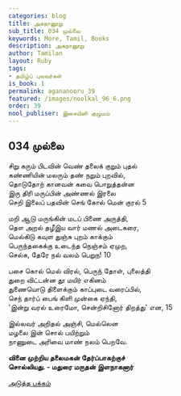 ```yaml
---
categories: blog
title: அகநானூறு
sub_title: 034 முல்லை
keywords: More, Tamil, Books
description: அகநானூறு
author: Tamilan
layout: Ruby
tags:
- தமிழ்ப் புலவர்கள்
is_book: 1
permalink: agananooru_39
featured: /images/noolkal_96_6.png
order: 39
nool_publiser: இசையினி குழுமம்
---
```



## 034 முல்லை

சிறு கரும் பிடவின் வெண் தலைக் குறும் புதல்  
கண்ணியின் மலரும் தண் நறும் புறவில்,  
தொடுதோற் கானவன் கவை பொறுத்தன்ன  
இரு திரி மருப்பின் அண்ணல் இரலை  
செறி இலைப் பதவின் செங் கோல் மென் குரல் 5

மறி ஆடு மருங்கின் மடப் பிணை அருத்தி,  
தௌ அறல் தழீஇய வார் மணல் அடைகரை,  
மெல்கிடு கவுள துஞ்சு புறம் காக்கும்  
பெருந்தகைக்கு உடைந்த நெஞ்சம் ஏமுற,  
செல்க, தேரே நல் வலம் பெறுந! 10

பசை கொல் மெல் விரல், பெருந் தோள், புலைத்தி  
துறை விட்டன்ன தூ மயிர் எகினம்  
துணையொடு திளைக்கும் காப்புடை வரைப்பில்,  
செந் தார்ப் பைங் கிளி முன்கை ஏந்தி,  
'இன்று வரல் உரைமோ, சென்றிசினோர் திறத்து' என, 15

இல்லவர் அறிதல் அஞ்சி, மெல்லென  
மழலை இன் சொல் பயிற்றும்  
நாணுடை அரிவை மாண் நலம் பெறவே.

**வினை முற்றிய தலைமகன் தேர்ப்பாகற்குச்  
சொல்லியது. - மதுரை மருதன் இளநாகனார்**

[அடுத்த பக்கம்](agananooru_40)